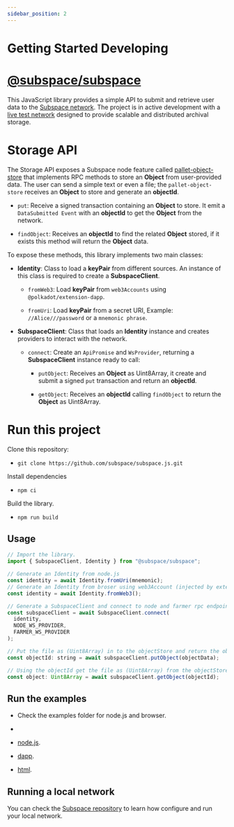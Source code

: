```yaml
---
sidebar_position: 2
---
```


# Getting Started Developing

# [@subspace/subspace](https://github.com/subspace/subspace.js)

This JavaScript library provides a simple API to submit and retrieve user data to the [Subspace network](https://subspace.network/). The project is in active development with a [live test network](https://polkadot.js.org/apps/?rpc=wss%3A%2F%2Ftest-rpc.subspace.network#/explorer) designed to provide scalable and distributed archival storage.

# Storage API

The Storage API exposes a Subspace node feature called [pallet-object-store](https://github.com/subspace/subspace/tree/main/crates/pallet-object-store) that implements RPC methods to store an **Object** from user-provided data. The user can send a simple text or even a file; the `pallet-object-store` receives an **Object** to store and generate an **objectId**.

- `put`: Receive a signed transaction containing an **Object** to store. It emit a `DataSubmitted Event` with an **objectId** to get the **Object** from the network.

- `findObject`: Receives an **objectId** to find the related **Object** stored, if it exists this method will return the **Object** data.

To expose these methods, this library implements two main classes:

- **Identity**: Class to load a **keyPair** from different sources. An instance of this class is required to create a **SubspaceClient**.

  - `fromWeb3`: Load **keyPair** from `web3Accounts` using `@polkadot/extension-dapp`.

  - `fromUri`: Load **keyPair** from a secret URI, Example: `//Alice///password` or a `mnemonic phrase`.

- **SubspaceClient**: Class that loads an **Identity** instance and creates providers to interact with the network.

  - `connect`: Create an `ApiPromise` and `WsProvider`, returning a **SubspaceClient** instance ready to call:

    - `putObject`: Receives an **Object** as Uint8Array, it create and submit a signed `put` transaction and return an **objectId**.

    - `getObject`: Receives an **objectId** calling `findObject` to return the **Object** as Uint8Array.

# Run this project

Clone this repository:

- `git clone https://github.com/subspace/subspace.js.git`

Install dependencies

- `npm ci`

Build the library.

- `npm run build`

## Usage

```javascript
// Import the library.
import { SubspaceClient, Identity } from "@subspace/subspace";

// Generate an Identity from node.js
const identity = await Identity.fromUri(mnemonic);
// Generate an Identity from broser using web3Account (injected by extension)
const identity = await Identity.fromWeb3();

// Generate a SubspaceClient and connect to node and farmer rpc endpoints.
const subspaceClient = await SubspaceClient.connect(
  identity,
  NODE_WS_PROVIDER,
  FARMER_WS_PROVIDER
);

// Put the file as (Uint8Array) in to the objectStore and return the objectId
const objectId: string = await subspaceClient.putObject(objectData);

// Using the objectId get the file as (Uint8Array) from the objectStore.
const object: Uint8Array = await subspaceClient.getObject(objectId);
```

## Run the examples

- Check the examples folder for node.js and browser.
- 

  - [node.js](https://github.com/subspace/subspace.js/tree/master/examples).
  - [dapp](https://github.com/subspace/subspace.js/tree/master/examples).
  - [html](https://github.com/subspace/subspace.js/tree/master/examples).

## Running a local network

You can check the [Subspace repository](https://github.com/subspace/subspace) to learn how configure and run your local network.
